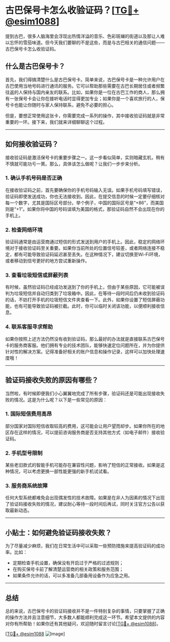 # 古巴保号卡怎么收验证码？[[TG💪+ @esim1088](https://t.me/s/esim1088)]

提到古巴，很多人脑海里会浮现出热情洋溢的音乐、色彩斑斓的街道以及那让人难以忘怀的雪茄味道。但今天我们要聊的不是这些，而是与古巴相关的通信问题——古巴保号卡怎么收验证码。

## 什么是古巴保号卡？

首先，我们得搞清楚什么是古巴保号卡。简单来说，古巴保号卡是一种允许用户在古巴使用当地号码进行通讯的服务。它可以帮助那些需要在古巴长期居住或者频繁往返的人保持与国内亲友的联系。比如，如果你是一位在古巴工作的商人，那么拥有一张保号卡会让你在接听电话时显得更加专业；如果你是一个喜欢旅行的人，保号卡也能让你随时与家人保持联系，避免不必要的担心。

但是，要想正常使用这张卡，你需要完成一系列的操作，其中接收验证码就是非常重要的一环。接下来，我们就来详细聊聊这个过程。

---

## 如何接收验证码？

接收验证码是激活保号卡的重要步骤之一。这一步看似简单，实则暗藏玄机，稍有不慎就可能功亏一篑。那么，具体该怎么做呢？让我们一步步来分析。

### 1. 确认手机号码是否正确

在接收验证码之前，首先要确保你的手机号码输入无误。如果手机号码填写错误，验证码即使发送成功，你也无法接收到。因此，在提交信息的时候一定要仔细核对每一个数字，尤其是国际区号部分。举个例子，中国的国际区号是“+86”，而美国则是“+1”。如果你将中国的号码误填为美国的格式，那验证码自然不会出现在你的手机上。

### 2. 检查网络环境

验证码通常是由运营商通过短信的形式发送到用户的手机上。因此，稳定的网络环境对于接收验证码至关重要。如果你当前所处的位置信号较差，或者网络连接不稳定，都有可能导致验证码延迟甚至丢失。在这种情况下，建议切换至Wi-Fi环境，或者移动到信号更好的地方尝试重新操作。

### 3. 查看垃圾短信或屏蔽列表

有时候，虽然验证码已经成功发送到了你的手机上，但由于某些原因，它可能被误判为垃圾短信并自动归类到了垃圾箱中。因此，在等待一段时间后仍未收到验证码的话，不妨打开手机的垃圾短信文件夹查看一下。此外，如果你设置了短信屏蔽功能，也有可能导致验证码被拦截。此时，你可以临时关闭该功能，以便顺利接收信息。

### 4. 联系客服寻求帮助

如果你按照上述方法仍然没有收到验证码，那么最好的办法就是直接联系古巴保号卡的服务商客服。他们拥有专业的技术团队，能够快速定位问题所在，并为你提供针对性的解决方案。记得准备好相关的账户信息和操作记录，这样可以加快处理速度哦！

---

## 验证码接收失败的原因有哪些？

当然啦，有时候即便我们小心翼翼地完成了所有步骤，验证码还是可能出现接收失败的情况。这是为什么呢？以下是一些常见的原因：

### 1. 国际短信费用高昂

部分国家对国际短信收取较高的费用，这可能会让用户望而却步。如果你所在的地区存在这样的情况，可以提前咨询服务商是否支持其他方式（如电子邮件）接收验证码。

### 2. 手机型号限制

某些老旧款式的智能手机可能存在兼容性问题，影响了短信的正常接收。如果是这种情况，可以考虑更换一部性能更强的新手机试试看。

### 3. 服务商系统故障

任何大型系统都难免会出现偶发性的技术故障。如果是在非人为因素的情况下出现了验证码接收失败的情况，建议耐心等待一段时间后再试，同时关注官方公告以获取最新动态。

---

## 小贴士：如何避免验证码接收失败？

为了尽量减少麻烦，我们在日常生活中可以采取一些预防措施来提高验证码的成功率。比如：

- 定期检查手机设置，确保没有开启过于严格的过滤规则；
- 在购买保号卡前了解清楚运营商的相关政策和服务范围；
- 如果条件允许的话，可以多准备几部备用设备作为应急之用。

---

## 总结

总的来说，古巴保号卡的验证码接收并不是一件特别复杂的事情，只要掌握了正确的操作方法并且注意细节，大多数人都能顺利完成这一环节。希望本文提供的内容对你有所帮助！如果你还有其他疑问，欢迎随时留言讨论[[TG💪+ @esim1088](https://t.me/s/esim1088)]。

[[TG💪+ @esim1088](https://t.me/s/esim1088) ![Image](https://i.postimg.cc/4NQfJmqS/Snipaste-2025-05-13-00-14-12.png)]